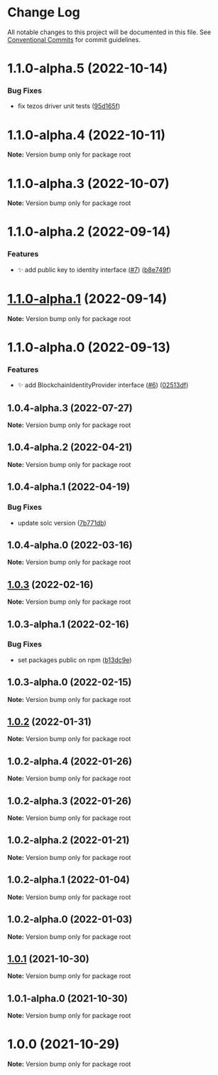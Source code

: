 # Change Log

All notable changes to this project will be documented in this file.
See [Conventional Commits](https://conventionalcommits.org) for commit guidelines.

# 1.1.0-alpha.5 (2022-10-14)


### Bug Fixes

* fix tezos driver unit tests ([95d165f](https://github.com/castframework/gba/commit/95d165f3ca2e4aa17b349d342ebed36f0cab7319))





# 1.1.0-alpha.4 (2022-10-11)

**Note:** Version bump only for package root





# 1.1.0-alpha.3 (2022-10-07)

**Note:** Version bump only for package root





# 1.1.0-alpha.2 (2022-09-14)


### Features

* :sparkles: add public key to identity interface ([#7](https://github.com/castframework/gba/issues/7)) ([b8e749f](https://github.com/castframework/gba/commit/b8e749fa9618bb2c500a84764339a84e559159c7))





# [1.1.0-alpha.1](https://github.com/castframework/gba/compare/v1.1.0-alpha.0...v1.1.0-alpha.1) (2022-09-14)

**Note:** Version bump only for package root





# 1.1.0-alpha.0 (2022-09-13)


### Features

* :sparkles: add BlockchainIdentityProvider interface ([#6](https://github.com/castframework/gba/issues/6)) ([02513df](https://github.com/castframework/gba/commit/02513dfd7702c72b3288a8cb0d71cbb0b9671678))





## 1.0.4-alpha.3 (2022-07-27)

**Note:** Version bump only for package root





## 1.0.4-alpha.2 (2022-04-21)

**Note:** Version bump only for package root





## 1.0.4-alpha.1 (2022-04-19)


### Bug Fixes

* update solc version ([7b771db](https://github.com/castframework/gba/commit/7b771db9561b54b6dc40544a5b934d9f092fffa5))





## 1.0.4-alpha.0 (2022-03-16)

**Note:** Version bump only for package root





## [1.0.3](https://github.com/castframework/cast/compare/v1.0.3-alpha.1...v1.0.3) (2022-02-16)

**Note:** Version bump only for package root





## 1.0.3-alpha.1 (2022-02-16)


### Bug Fixes

* set packages public on npm ([b13dc9e](https://github.com/castframework/cast/commit/b13dc9e677de97f6c60b47bef1457e7b9984df02))





## 1.0.3-alpha.0 (2022-02-15)

**Note:** Version bump only for package root





## [1.0.2](https://github.com/castframework/cast/compare/v1.0.2-alpha.4...v1.0.2) (2022-01-31)

**Note:** Version bump only for package root





## 1.0.2-alpha.4 (2022-01-26)

**Note:** Version bump only for package root





## 1.0.2-alpha.3 (2022-01-26)

**Note:** Version bump only for package root





## 1.0.2-alpha.2 (2022-01-21)

**Note:** Version bump only for package root





## 1.0.2-alpha.1 (2022-01-04)

**Note:** Version bump only for package root





## 1.0.2-alpha.0 (2022-01-03)

**Note:** Version bump only for package root





## [1.0.1](https://github.com/castframework/cast/compare/v1.0.1-alpha.0...v1.0.1) (2021-10-30)

**Note:** Version bump only for package root





## 1.0.1-alpha.0 (2021-10-30)

**Note:** Version bump only for package root





# 1.0.0 (2021-10-29)

**Note:** Version bump only for package root
